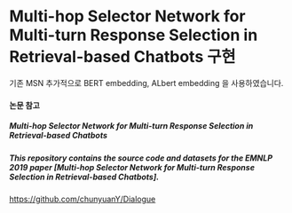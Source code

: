 # Multi-hop Selector Network for Multi-turn Response Selection in Retrieval-based Chatbots 구현
기존 MSN 추가적으로 BERT embedding, ALbert embedding 을 사용하였습니다.


#### 논문 참고
##### Multi-hop Selector Network for Multi-turn Response Selection in Retrieval-based Chatbots
##### This repository contains the source code and datasets for the EMNLP 2019 paper [Multi-hop Selector Network for Multi-turn Response Selection in Retrieval-based Chatbots]. <br>
https://github.com/chunyuanY/Dialogue


